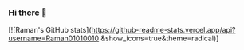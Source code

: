 ### Hi there 👋
[![Raman's GitHub stats](https://github-readme-stats.vercel.app/api?username=Raman01010010
&show_icons=true&theme=radical)]
<!--
**Raman01010010/Raman01010010** is a ✨ _special_ ✨ repository because its `README.md` (this file) appears on your GitHub profile.

Here are some ideas to get you started:

- 🔭 I’m currently working on ...
- 🌱 I’m currently learning ...
- 👯 I’m looking to collaborate on ...
- 🤔 I’m looking for help with ...
- 💬 Ask me about ...
- 📫 How to reach me: ...
- 😄 Pronouns: ...
- ⚡ Fun fact: ...
-->

